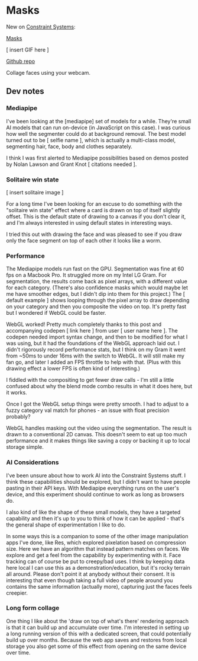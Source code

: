 # Masks

New on [Constraint Systems](https://constraint.systems):

[Masks](https://masks.constraint.systems)

[ insert GIF here ]

[Github repo](https://github.com/constraint-sys/masks)

Collage faces using your webcam.

## Dev notes

### Mediapipe

I've been looking at the [mediapipe] set of models for a while. They're small AI models that can run on-device (in JavaScript on this case). I was curious how well the segmenter could do at background removal. The best model turned out to be [ selfie name ], which is actually a multi-class model, segmenting hair, face, body and clothes separately.

I think I was first alerted to Mediapipe possibilities based on demos posted by Nolan Lawson and Grant Knot [ citations needed ].

### Solitaire win state

[ insert solitaire image ]

For a long time I've been looking for an excuse to do something with the "solitaire win state" effect where a card is drawn on top of itself slightly offset. This is the default state of drawing to a canvas if you don't clear it, and I'm always interested in using default states in interesting ways.

I tried this out with drawing the face and was pleased to see if you draw only the face segment on top of each other it looks like a worm.

### Performance

The Mediapipe models run fast on the GPU. Segmentation was fine at 60 fps on a Macbook Pro. It struggled more on my Intel LG Gram. For segmentation, the results come back as pixel arrays, with a different value for each category. (There's also confidence masks which would maybe let me have smoother edges, but I didn't dip into them for this project.) The [ default example ] shows looping through the pixel array to draw depending on your category and then you composite the video on top. It's pretty fast but I wondered if WebGL could be faster.

WebGL worked! Pretty much completely thanks to this post and accompanying codepen [ link here ] from user [ user name here ]. The codepen needed import syntax change, and then to be modified for what I was using, but it had the foundations of the WebGL approach laid out. I didn't rigorously record performance stats, but I think on my Gram it went from ~50ms to under 16ms with the switch to WebGL. It will still make my fan go, and later I added an FPS throttle to help with that. (Plus with this drawing effect a lower FPS is often kind of interesting.)

I fiddled with the compositing to get fewer draw calls - I'm still a little confused about why the blend mode combo results in what it does here, but it works.

Once I got the WebGL setup things were pretty smooth. I had to adjust to a fuzzy category val match for phones - an issue with float precision probably?

WebGL handles masking out the video using the segmentation. The result is drawn to a conventional 2D canvas. This doesn't seem to eat up too much performance and it makes things like saving a copy or backing it up to local storage simple.

### AI Considerations

I've been unsure about how to work AI into the Constraint Systems stuff. I think these capabilities should be explored, but I didn't want to have people pasting in their API keys. With Mediapipe everything runs on the user's device, and this experiment should continue to work as long as browsers do.

I also kind of like the shape of these small models, they have a targeted capability and then it's up to you to think of how it can be applied - that's the general shape of experimentation I like to do.

In some ways this is a companion to some of the other image manipulation apps I've done, like Res, which explored pixelation based on compression size. Here we have an algorithm that instead pattern matches on faces. We explore and get a feel from the capability by experimenting with it. Face tracking can of course be put to creepy/bad uses. I think by keeping data here local I can use this as a demonstration/education, but it's rocky terrain all around. Please don't point it at anybody without their consent. It is interesting that even though taking a full video of people around you contains the same information (actually more), capturing just the faces feels creepier.

### Long form collage

One thing I like about the 'draw on top of what's there' rendering approach is that it can build up and accumulate over time. I'm interested in setting up a long running version of this with a dedicated screen, that could potentially build up over months. Because the web app saves and restores from local storage you also get some of this effect from opening on the same device over time.
